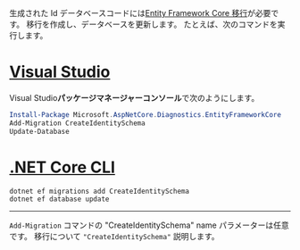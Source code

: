 生成された Id データベースコードには[Entity Framework Core 移行](/ef/core/managing-schemas/migrations/)が必要です。 移行を作成し、データベースを更新します。 たとえば、次のコマンドを実行します。

# <a name="visual-studio"></a>[Visual Studio](#tab/visual-studio)

Visual Studio**パッケージマネージャーコンソール**で次のようにします。

```powershell
Install-Package Microsoft.AspNetCore.Diagnostics.EntityFrameworkCore
Add-Migration CreateIdentitySchema
Update-Database
```

# <a name="net-core-cli"></a>[.NET Core CLI](#tab/netcore-cli)

```dotnetcli
dotnet ef migrations add CreateIdentitySchema
dotnet ef database update
```

---

`Add-Migration` コマンドの "CreateIdentitySchema" name パラメーターは任意です。 移行について `"CreateIdentitySchema"` 説明します。
